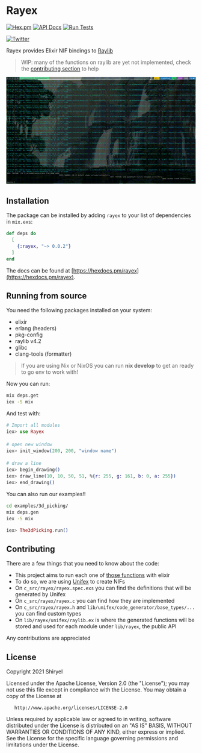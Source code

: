 # Rayex

[![Hex.pm](https://img.shields.io/hexpm/v/rayex.svg)](https://hex.pm/packages/rayex)
[![API Docs](https://img.shields.io/badge/api-docs-blue.svg?style=flat)](https://hexdocs.pm/rayex/)
[![Run Tests](https://github.com/shiryel/rayex/actions/workflows/test.yml/badge.svg)](https://github.com/shiryel/rayex/actions/workflows/test.yml)

[![Twitter](https://img.shields.io/twitter/follow/shiryel_.svg?style=social)](https://twitter.com/shiryel_)

Rayex provides Elixir NIF bindings to [Raylib](https://www.raylib.com/)

> WIP: many of the functions on raylib are yet not implemented, check the [contributing section](#contributing) to help

![](examples/3d_picking.gif)

## Installation

The package can be installed by adding `rayex` to your list of dependencies in `mix.exs`:

```elixir
def deps do
  [
    {:rayex, "~> 0.0.2"}
  ]
end
```

The docs can be found at [https://hexdocs.pm/rayex](https://hexdocs.pm/rayex).

## Running from source

You need the following packages installed on your system:
* elixir
* erlang (headers)
* pkg-config
* raylib v4.2
* glibc
* clang-tools (formatter)

> If you are using Nix or NixOS you can run __nix develop__ to get an ready to go env to work with!

Now you can run:
```bash
mix deps.get
iex -S mix
```

And test with:
```exs
# Import all modules
iex> use Rayex

# open new window
iex> init_window(200, 200, "window name")

# draw a line
iex> begin_drawing()
iex> draw_line(10, 10, 50, 51, %{r: 255, g: 161, b: 0, a: 255})
iex> end_drawing()
```

You can also run our examples!!

```bash
cd examples/3d_picking/
mix deps.gen
iex -S mix
```
```exs
iex> The3dPicking.run()
```

## Contributing

There are a few things that you need to know about the code:
* This project aims to run each one of [those functions](https://www.raylib.com/cheatsheet/cheatsheet.html) with elixir
* To do so, we are using [Unifex](https://hexdocs.pm/unifex/readme.html) to create NIFs
* On `c_src/rayex/rayex.spec.exs` you can find the definitions that will be generated by Unifex
* On `c_src/rayex/rayex.c` you can find how they are implemented
* On `c_src/rayex/rayex.h` and `lib/unifex/code_generator/base_types/...` you can find custom types
* On `lib/rayex/unifex/raylib.ex` is where the generated functions will be stored and used for each module under `lib/rayex`, the public API

Any contributions are appreciated

## License

   Copyright 2021 Shiryel

   Licensed under the Apache License, Version 2.0 (the "License");
   you may not use this file except in compliance with the License.
   You may obtain a copy of the License at

       http://www.apache.org/licenses/LICENSE-2.0

   Unless required by applicable law or agreed to in writing, software
   distributed under the License is distributed on an "AS IS" BASIS,
   WITHOUT WARRANTIES OR CONDITIONS OF ANY KIND, either express or implied.
   See the License for the specific language governing permissions and
   limitations under the License.
